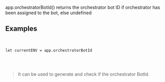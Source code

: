 app.orchestratorBotId() returns the orchestrator bot ID if orchestrator has been assigned to the bot, else undefined
​
## Examples
​
```
let currentENV = app.orchestratorBotId


```
​
> It can be used to generate and check if the orchestrator BotId.

